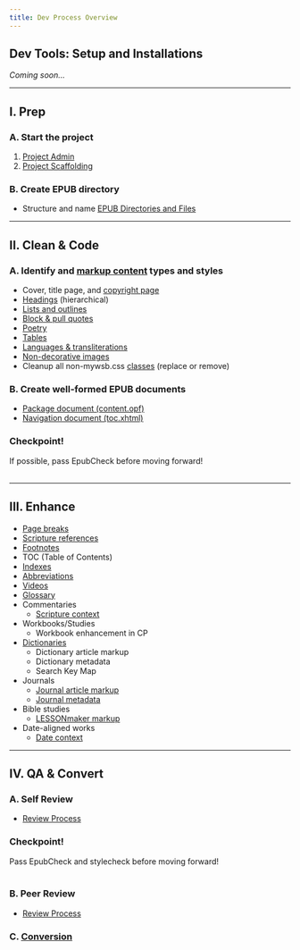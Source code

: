 ```yaml
---
title: Dev Process Overview
---
```

## Dev Tools: Setup and Installations

_Coming soon..._

_<hr />_

## I. Prep

### A. Start the project

1. [Project Admin](https://style.bhdirect-ebooks.org/process/project_admin.html)
2. [Project Scaffolding](https://style.bhdirect-ebooks.org/process/project_admin.html)

### B. Create EPUB directory

* Structure and name [EPUB Directories and Files](epub_dir.html)

<hr>

## II. Clean & Code

### A. Identify and [markup content](../code/general_types.html) types and styles

* Cover, title page, and [copyright page](../code/structural_types.html#Copyright-Page)
* [Headings](../code/structural_types.html#Headings) (hierarchical)
* [Lists and outlines](../css_lib/lists.html)
* [Block & pull quotes](../css_lib/quotes.html)
* [Poetry](../css_lib/poetry.html)
* [Tables](../code/general_types.html#Tables)
* [Languages & transliterations](../css_lib/languages.html)
* [Non-decorative images](../code/media_types.html#Images)
* Cleanup all non-mywsb.css [classes](../code/css_style.html#Styling-Content) (replace or remove)

### B. Create well-formed EPUB documents

* [Package document (content.opf)](package_doc.html)
* [Navigation document (toc.xhtml)](nav_doc.html)

### Checkpoint!

<aside class="caution">If possible, pass EpubCheck before moving forward!</aside>

<div>&nbsp;</div>

<hr>

## III. Enhance

* [Page breaks](../code/structural_types.html#Page-Breaks)
* [Scripture references](scripture.html)
* [Footnotes](footnotes.html)
* TOC (Table of Contents)
* [Indexes](indexes.html)
* [Abbreviations](abbr.html)
* [Videos](videos.html)
* [Glossary](glossary.html)
* Commentaries
  * [Scripture context](../code/data_types.html#Scripture-Context)
* Workbooks/Studies
  * Workbook enhancement in CP
* [Dictionaries](../code/dictionaries.html)
  * Dictionary article markup
  * Dictionary metadata
  * Search Key Map
* Journals
  * [Journal article markup](../code/data_types.html#Journal-Articles)
  * [Journal metadata](../code/metadata.html#Journal-Metadata)
* Bible studies
  * [LESSONmaker markup](../code/data_types.html#LESSONmaker-Content)
* Date-aligned works
  * [Date context](../code/data_types.html#Date-Context)

<hr>

## IV. QA & Convert

### A. Self Review

* [Review Process](review.html)

### Checkpoint!

<aside class="caution">Pass EpubCheck and stylecheck before moving forward!</aside>

<div>&nbsp;</div>

### B. Peer Review

* [Review Process](review.html)

### C. [Conversion](convert.html)

